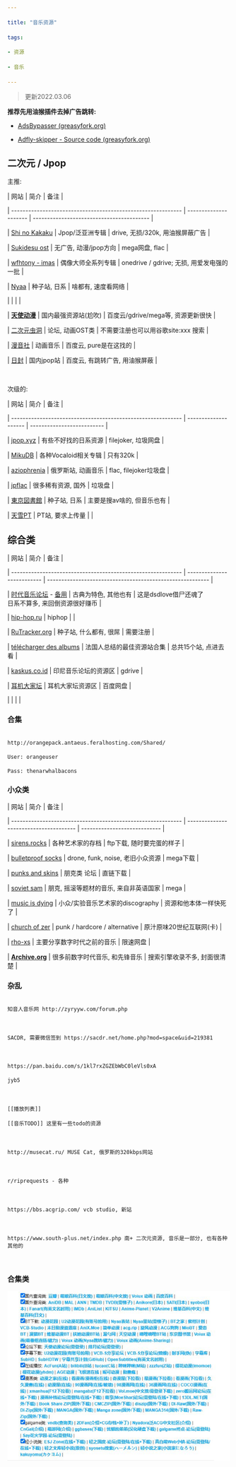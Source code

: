 ```yaml
---

title: "音乐资源"

tags:

- 资源

- 音乐

---
```




>  更新2022.03.06







**推荐先用油猴插件去掉广告跳转:**



- [AdsBypasser (greasyfork.org)](https://greasyfork.org/en/scripts/4881-adsbypasser)

- [Adfly-skipper - Source code (greasyfork.org)](https://greasyfork.org/en/scripts/34637-adfly-skipper/code) 







## 二次元 / Jpop



主推:



| 网站                                                         | 简介                  | 备注                                      |

| ------------------------------------------------------------ | --------------------- | ----------------------------------------- |

| [Shi no Kakaku](https://www.shinokakaku.xyz/)                | Jpop/泛亚洲专辑       | drive, 无损/320k, 用油猴屏蔽广告          |

| [Sukidesu ost](https://sukidesuost.info/)                    | 无广告, 动漫/jpop方向 | mega网盘, flac                            |

| [wfhtony - imas](https://wfhtony.github.io/2017/07/30/imas-hi-res-nc/) | 偶像大师全系列专辑    | onedrive / gdrive; 无损, 用爱发电强的一批 |

| [Nyaa](https://nyaa.si/)                                     | 种子站, 日系          | 啥都有, 速度看网络                        |

|                                                              |                       |                                           |

| **[天使动漫](https://www.tsdm39.net/forum.php)**             | 国内最强资源站(尬吹)  | 百度云/gdrive/mega等, 资源更新很快        |

| [二次元虫洞](http://www.2cycd.com/forum-43-1.html)           | 论坛, 动画OST类       | 不需要注册也可以用谷歌site:xxx 搜索       |

| [漫音社](http://www.acgjc.com/yy/112451.html)                | 动画音乐              | 百度云, pure是在这找的                    |

| [日封](https://jpopcover.com/)                               | 国内jpop站            | 百度云, 有跳转广告, 用油猴屏蔽            |



<br>



次级的:



| 网站                                                         | 简介                 | 备注                       |

| ------------------------------------------------------------ | -------------------- | -------------------------- |

| [jpop.xyz](https://jpop.xyz/)                                | 有些不好找的日系资源 | filejoker, 垃圾网盘        |

| [MikuDB](http://mikudb.moe/)                                 | 各种Vocaloid相关专辑 | 只有320k                   |

| [aziophrenia](https://aziophrenia.com/mamoru-miyano-frontier/) | 俄罗斯站, 动画音乐   | flac, filejoker垃圾盘      |

| [jpflac](https://jpflac.com/soutaiseiriron-tensei-jingle/)   | 很多稀有资源, 国外   | 垃圾盘                     |

| [東京図書館](https://www.tokyotosho.info/)                   | 种子站, 日系         | 主要是搜av啥的, 但音乐也有 |

| [天雪PT](https://skyeysnow.com/forum.php?mod=viewthread&tid=25183) | PT站, 要求上传量     |                            |







## 综合类	



| 网站                                                         | 简介                       | 备注                                                      |

| ------------------------------------------------------------ | -------------------------- | --------------------------------------------------------- |

| [时代音乐论坛](https://www.sacdsd.com/forum.php?mod=viewthread&tid=33465&highlight=hollow) - [备用](https://fair-youth.club/) | 古典为特色, 其他也有       | 这是dsdlove借尸还魂了<br />日系不算多, 来回倒资源很好赚币 |

| [hip-hop.ru](https://www.hip-hop.ru/forum/)                  | hiphop                     |                                                           |

| [RuTracker.org](https://rutracker.net/forum/index.php)       | 种子站, 什么都有, 很屌     | 需要注册                                                  |

| [télécharger des albums](https://syskb.com/meilleurs-sites-telecharger-mp3-flac-gratuitement/) | 法国人总结的最佳资源站合集 | 总共15个站, 点进去看                                      |

| [kaskus.co.id](https://www.kaskus.co.id/thread/5c3110dd349d0f7ae406fdcc/sharing-dan-download-music-audiophile-lossless-audio-flac-16bit---441khz-cd-hifi/ ) | 印尼音乐论坛的资源区       | gdrive                                                    |

| [耳机大家坛](http://www.erji.net/forum.php?mod=forumdisplay&fid=4) | 耳机大家坛资源区           | 百度网盘                                                  |

|                                                              |                            |                                                           |









### 合集

```

http://orangepack.antaeus.feralhosting.com/Shared/

User: orangeuser

Pass: thenarwhalbacons

```







### 小众类



| 网站                                                         | 简介                                   | 备注                         |

| ------------------------------------------------------------ | -------------------------------------- | ---------------------------- |

| [sirens.rocks](https://15q.sirens.rocks/music/)              | 各种艺术家的存档                       | ftp下载, 随时要完蛋的样子    |

| [bulletproof socks](http://bulletproofsocks.blogspot.com/)   | drone, funk, noise, 老旧小众资源       | mega下载                     |

| [punks and skins](http://www.punksandskins.com/)             | 朋克类 论坛                            | 直链下载                     |

| [soviet sam](http://sovietsam.blogspot.com/2012/10/siekiera-nowa-aleksandria.html) | 朋克, 摇滚等题材的音乐, 来自非英语国家 | mega                         |

| [music is dying](http://musicisdyingnow.blogspot.com/2012/06/natural-snow-buildings.html) | 小众/实验音乐艺术家的discography       | 资源和他本体一样快死了       |

| [church of zer](http://www.churchofzer.com/)                 | punk / hardcore / alternative          | 原汁原味20世纪互联网(卡)     |

| [rho-xs](http://rho-xs.blogspot.com/2015/09/)                | 主要分享数字时代之前的音乐             | 限速网盘                     |

| **[Archive.org](https://archive.org/details/NaturalSnowBuildings-Aldebaran2016)** | 很多前数字时代音乐, 和先锋音乐         | 搜索引擎收录不多, 封面很清楚 |











### 杂乱



```

知音人音乐网 http://zyryyw.com/forum.php



SACDR, 需要微信签到 https://sacdr.net/home.php?mod=space&uid=219381 



https://pan.baidu.com/s/1kl7rxZGZEbWbC0leVls0xA  

jyb5



[[播放列表]]

[[音乐TODO]] 这里有一些todo的资源



http://musecat.ru/ MUSE Cat, 俄罗斯的320kbps网站



r/riprequests - 各种



https://bbs.acgrip.com/ vcb studio, 新站



https://www.south-plus.net/index.php 南+ 二次元资源, 音乐是一部分, 也有各种其他的



```







### 合集类



![image20220306232712.png](assets/image20220306232712.png)

